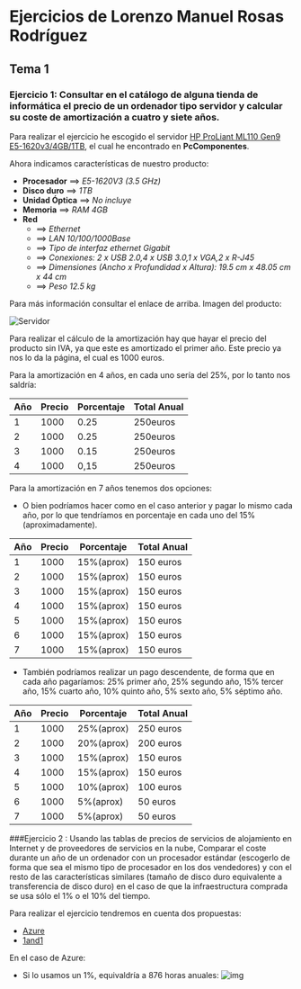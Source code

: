 # Ejercicios de Lorenzo Manuel Rosas Rodríguez
## Tema 1
### Ejercicio 1: Consultar en el catálogo de alguna tienda de informática el precio de un ordenador tipo servidor y calcular su coste de amortización a cuatro y siete años.

Para realizar el ejercicio he escogido el servidor [HP ProLiant ML110 Gen9 E5-1620v3/4GB/1TB](http://www.pccomponentes.com/lenovo_ts_440_think_server_intel_xeon_v1225_e3_4gb.html), el cual he encontrado en **PcComponentes**.

Ahora indicamos características de nuestro producto:
- **Procesador** ==> *E5-1620V3 (3.5 GHz)*
- **Disco duro** ==>  *1TB*
- **Unidad Óptica** ==> *No incluye*
- **Memoria** ==> *RAM 4GB*
- **Red**
   - ==> *Ethernet*
   - ==> *LAN 10/100/1000Base*
   - ==> *Tipo de interfaz ethernet Gigabit*
   - ==> *Conexiones: 2 x USB 2.0,4 x USB 3.0,1 x VGA,2 x R-J45*
   - ==> *Dimensiones (Ancho x Profundidad x Altura): 19.5 cm x 48.05 cm x 44 cm*
   - ==> *Peso 12.5 kg*


Para más información consultar el enlace de arriba. Imagen del producto:

![Servidor](http://fotos.pccomponentes.com/ordenadores_sobremesa/servidores/hp_proliant_ml110_gen9_e5_2603v3_4gb.jpg)

Para realizar el cálculo de la amortización hay que hayar el precio del producto sin IVA, ya que este es amortizado el primer año. Este precio ya nos lo da la página, el cual es 1000 euros.

Para la amortización en 4 años, en cada uno sería del 25%, por lo tanto nos saldría:


|    Año     |   Precio   | Porcentaje | Total Anual |
| ---------- | ---------- | ---------- | ----------- |
|    1       |  1000      |    0.25    |  250euros   |
|    2       |  1000      |    0.25    |  250euros   |
|    3       |  1000      |    0.15    |  250euros   |
|    4       |  1000      |    0,15    |  250euros   |


Para la amortización en 7 años tenemos dos opciones: 
- O bien podríamos hacer como en el caso anterior y pagar lo mismo cada año, por lo que tendríamos en porcentaje en cada uno del 15%(aproximadamente). 

|    Año     |   Precio   | Porcentaje | Total Anual |
| ---------- | ---------- | ---------- | ----------- |
|    1       |  1000      | 15%(aprox) |  150 euros  |
|    2       |  1000      | 15%(aprox) |  150 euros  |
|    3       |  1000      | 15%(aprox) |  150 euros  |
|    4       |  1000      | 15%(aprox) |  150 euros  |
|    5       |  1000      | 15%(aprox) |  150 euros  |
|    6       |  1000      | 15%(aprox) |  150 euros  |
|    7       |  1000      | 15%(aprox) |  150 euros  |

- También podríamos realizar un pago descendente, de forma que en cada año pagaríamos: 25% primer año, 25% segundo año, 15% tercer año, 15% cuarto año, 10% quinto año, 5% sexto año, 
5% séptimo año.


|    Año     |   Precio   | Porcentaje | Total Anual |
| ---------- | ---------- | ---------- | ----------- |
|    1       |  1000      | 25%(aprox) |  250 euros  |
|    2       |  1000      | 20%(aprox) |  200 euros  |
|    3       |  1000      | 15%(aprox) |  150 euros  |
|    4       |  1000      | 15%(aprox) |  150 euros  |
|    5       |  1000      | 10%(aprox) |  100 euros  |
|    6       |  1000      | 5%(aprox)  |  50 euros   |
|    7       |  1000      | 5%(aprox)  |  50 euros   |


###Ejercicio 2 : Usando las tablas de precios de servicios de alojamiento en Internet y de proveedores de servicios en la nube, Comparar el coste durante un año de un ordenador con un procesador estándar (escogerlo de forma que sea el mismo tipo de procesador en los dos vendedores) y con el resto de las características similares (tamaño de disco duro equivalente a transferencia de disco duro) en el caso de que la infraestructura comprada se usa sólo el 1% o el 10% del tiempo.

Para realizar el ejercicio tendremos en cuenta dos propuestas:

- [Azure](https://azure.microsoft.com/es-es/)
- [1and1](http://www.1and1.es)

En el caso de Azure:
- Si lo usamos un 1%, equivaldría a 876 horas anuales:
![img](https://github.com/jesusgn90/SWAP2015/blob/master/Practicas/Practica1/maquina1.png)



